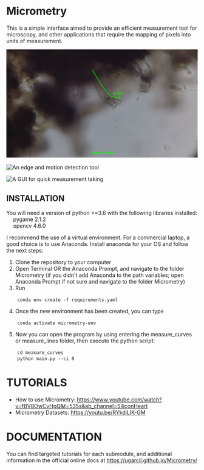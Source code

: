 # Micrometry
This is a simple interface aimed to provide an efficient measurement tool for microscopy, and other applications that require the mapping of pixels into units of measurement.

![Length of a Rotifer using Bezier curves](https://raw.githubusercontent.com/UGarCil/Micrometry/main/Examples/rotifer_0d1mm.png)

![An edge and motion detection tool](https://github.com/UGarCil/Micrometry/blob/main/Examples/demo2.gif?raw=true)

![A GUI for quick measurement taking](https://github.com/UGarCil/Micrometry/blob/main/Examples/gifDemo.gif?raw=true)

## INSTALLATION

You will need a version of python >=3.6 with the following libraries installed:  
&emsp; pygame 2.1.2  
&emsp; opencv 4.6.0

I recommend the use of a virtual environment. For a commercial laptop, a good choice is to use Anaconda. Install anaconda for your OS and follow the next steps:  

1. Clone the repository to your computer
2. Open Terminal OR the Anaconda Prompt, and navigate to the folder Micrometry (if you didn't add Anaconda to the path variables; open Anaconda Prompt if not sure and navigate to the folder Micrometry)
3. Run 
    
```
    conda env create -f requirements.yaml
```
4. Once the new environment has been created, you can type 
```
    conda activate micrometry-env
```
5. Now you can open the program by using entering the measure_curves or measure_lines folder, then execute the python script:  
```
    cd measure_curves
    python main.py --ci 0
```

# TUTORIALS
- How to use Micrometry:   https://www.youtube.com/watch?v=fBV8OwCvHgQ&t=535s&ab_channel=SiliconHeart
- Micrometry Datasets:  https://youtu.be/RYkdiLIK-GM

# DOCUMENTATION
You can find targeted tutorials for each submodule, and additional information in the official online docs at https://ugarcil.github.io/Micrometry/